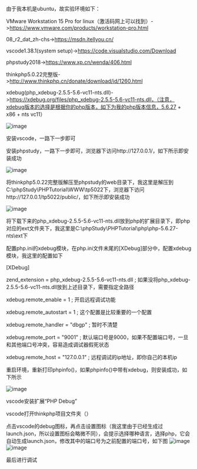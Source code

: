由于我本机是ubuntu，故实验环境如下：

VMware Workstation 15 Pro for linux（激活码网上可以找到）->https://www.vmware.com/products/workstation-pro.html

08_r2_dat_zh-chs->https://msdn.itellyou.cn/

vscode1.38.1(system setup)->https://code.visualstudio.com/Download

phpstudy2018->https://www.xp.cn/wenda/406.html

thinkphp5.0.22完整版->http://www.thinkphp.cn/donate/download/id/1260.html

xdebug(php_xdebug-2.5.5-5.6-vc11-nts.dll)->https://xdebug.org/files/php_xdebug-2.5.5-5.6-vc11-nts.dll，（注意，xdebug版本的选择是根据你的php版本，如下为我的php版本信息，5.6.27 + x86 + nts vc11）

![image](https://github.com/xuxuedong/YBDTBlog_Security/blob/master/2019_09_24_vscode%2Bxdebug%E8%B0%83%E8%AF%95php/0.png)

安装vscode，一路下一步即可

安装phpstudy，一路下一步即可，浏览器下访问http://127.0.0.1/，如下所示即安装成功

![image](https://github.com/xuxuedong/YBDTBlog_Security/blob/master/2019_09_24_vscode%2Bxdebug%E8%B0%83%E8%AF%95php/1.png)

将thinkphp5.0.22完整版解压至phpstudy的web目录下，我这里是解压到C:\phpStudy\PHPTutorial\WWW\tp5022下，浏览器下访问http://127.0.0.1/tp5022/public/，如下所示即安装成功

![image](https://github.com/xuxuedong/YBDTBlog_Security/blob/master/2019_09_24_vscode%2Bxdebug%E8%B0%83%E8%AF%95php/2.png)

将下载下来的php_xdebug-2.5.5-5.6-vc11-nts.dll放到php的扩展目录下，即php对应的ext文件夹下，我这里是C:\phpStudy\PHPTutorial\php\php-5.6.27-nts\ext下

配置php.ini的xdebug模块，在php.ini文件末尾的[XDebug]部分中，配置xdebug模块，我这里的配置如下

[XDebug]

zend_extension = php_xdebug-2.5.5-5.6-vc11-nts.dll ; 如果没将php_xdebug-2.5.5-5.6-vc11-nts.dll放到上述目录下，需要指定全路径

xdebug.remote_enable = 1 ; 开启远程调试功能

xdebug.remote_autostart = 1 ; 这个配置是比较重要的一个配置

xdebug.remote_handler = "dbgp" ; 暂时不清楚

xdebug.remote_port = "9001" ; 默认端口号是9000，如果不配置端口号，一旦和其他端口号冲突，容易造成调试器假死状态

xdebug.remote_host = "127.0.0.1" ; 远程调试的ip地址，即你自己的本机ip

重启环境，重新打印phpinfo()，如果phpinfo()中带有xdebug，则安装成功，如下所示

![image](https://github.com/xuxuedong/YBDTBlog_Security/blob/master/2019_09_24_vscode%2Bxdebug%E8%B0%83%E8%AF%95php/3.png)

vscode安装扩展“PHP Debug”

vscode打开thinkphp项目文件夹（）

点击vscode的debug图标，再点击设置图标（我这里由于已经生成过launch.json，所以设置图标会略微不同），会提示选择哪种语言，选择php，它会自动生成launch.json，修改其中的端口号为之前配置的端口号，如下图
![image](https://github.com/xuxuedong/YBDTBlog_Security/blob/master/2019_09_24_vscode%2Bxdebug%E8%B0%83%E8%AF%95php/4.png)
![image](https://github.com/xuxuedong/YBDTBlog_Security/blob/master/2019_09_24_vscode%2Bxdebug%E8%B0%83%E8%AF%95php/5.png)

最后进行调试
